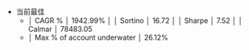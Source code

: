 - 当前最佳
	- │ CAGR %                      │ 1942.99%                     │
	  │ Sortino                     │ 16.72                        │
	  │ Sharpe                      │ 7.52                         │
	  │ Calmar                      │ 78483.05
	- │ Max % of account underwater │ 26.12%
